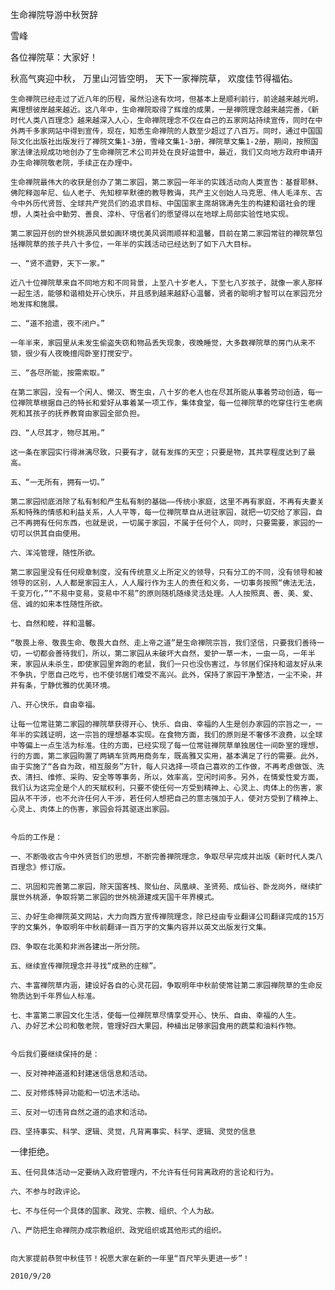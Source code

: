 生命禅院导游中秋贺辞

雪峰


各位禅院草：大家好！

秋高气爽迎中秋，
万里山河皆空明，
天下一家禅院草，
欢度佳节得福佑。

    生命禅院已经走过了近八年的历程，虽然沿途有坎坷，但基本上是顺利前行，前途越来越光明，离理想彼岸越来越近。这八年中，生命禅院取得了辉煌的成果，一是禅院理念越来越完善，《新时代人类八百理念》越来越深入人心，生命禅院理念不仅在自己的五家网站持续宣传，同时在中外两千多家网站中得到宣传，现在，知悉生命禅院的人数至少超过了八百万。同时，通过中国国际文化出版社出版发行了禅院文集1-3册，雪峰文集1-3册，禅院草文集1-2册，期间，按照国家法律法规成功地创办了生命禅院艺术公司并处在良好运营中，最近，我们又向地方政府申请开办生命禅院敬老院，手续正在办理中。

    生命禅院最伟大的收获是创办了第二家园，第二家园一年半的实践活动向人类宣告：基督耶稣、佛陀释迦牟尼、仙人老子、先知穆罕默德的教导教诲，共产主义创始人马克思、伟人毛泽东、古今中外历代贤哲、全球共产党员们的追求目标、中国国家主席胡锦涛先生的构建和谐社会的理想，人类社会中勤劳、善良、淳朴、守信者们的愿望得以在地球上局部实验性地实现。

    第二家园开创的世外桃源风景如画环境优美风调雨顺祥和温馨，目前在第二家园常驻的禅院草包括禅院草的孩子共八十多位，一年半的实践活动已经达到了如下八大目标。

    一、“贤不遗野，天下一家。”

    近八十位禅院草来自不同地方和不同背景，上至八十岁老人，下至七八岁孩子，就像一家人那样一起生活，能够和谐相处开心快乐，并且感到越来越舒心温馨，贤者的聪明才智可以在家园充分地发挥和施展。

    二、“道不拾遗，夜不闭户。”

    一年半来，家园里从未发生偷盗失窃和物品丢失现象，夜晚睡觉，大多数禅院草的房门从来不锁，很少有人夜晚擅闯卧室打搅安宁。

    三、“各尽所能，按需索取。”

    在第二家园，没有一个闲人、懒汉、寄生虫，八十岁的老人也在尽其所能从事着劳动创造，每一位禅院草根据自己的特长和爱好从事着某一项工作，集体食堂，每一位禅院草的吃穿住行生老病死和其孩子的抚养教育由家园全部负担。

    四、“人尽其才，物尽其用。”

    这一条在家园实行得淋漓尽致，只要有才，就有发挥的天空；只要是物，其共享程度达到了最高。

    五、“一无所有，拥有一切。”

    第二家园彻底消除了私有制和产生私有制的基础——传统小家庭，这里不再有家庭，不再有夫妻关系和特殊的情感和利益关系，人人平等，每一位禅院草自从进驻家园，就把一切交给了家园，自己不再拥有任何东西，也就是说，一切属于家园，不属于任何个人，同时，只要需要，家园的一切可以供其自由使用。

    六、浑沌管理，随性所欲。

    第二家园里没有任何规章制度，没有传统意义上所定义的领导，只有分工的不同，没有领导和被领导的区别，人人都是家园主人，人人履行作为主人的责任和义务，一切事务按照“佛法无法，千变万化，”“不易中变易，变易中不易”的原则随机随缘灵活处理。人人按照真、善、美、爱、信、诚的如来本性随性所欲。

    七、自然和睦，祥和温馨。

    “敬畏上帝、敬畏生命、敬畏大自然、走上帝之道”是生命禅院宗旨，我们坚信，只要我们善待一切，一切都会善待我们，所以，第二家园从未破坏大自然，爱护一草一木，一虫一鸟，一年半来，家园从未杀生，即使家园里奔跑的老鼠，我们一只也没伤害过，与邻居们保持和谐友好从来不争执，宁愿自己吃亏，也不使邻居们难受不高兴。此外，保持了家园干净整洁，一尘不染，井井有条，宁静优雅的优美环境。

    八、开心快乐，自由幸福。

    让每一位常驻第二家园的禅院草获得开心、快乐、自由、幸福的人生是创办家园的宗旨之一，一年半的实践证明，这一宗旨的理想基本实现。在食物方面，我们的原则是不奢侈不浪费，以全球中等偏上一点生活为标准。住的方面，已经实现了每一位常驻禅院草单独居住一间卧室的理想，行的方面，第二家园购置了两辆车货两用商务车，既高雅又实用，基本满足了行的需要。此外，由于实施了“各自为政，相互服务”方针，每人只选择一项自己喜欢的工作做，不再考虑做饭、洗衣、清扫、维修、采购、安全等等事务，所以，效率高，空闲时间多。另外，在情爱性爱方面，我们认为这完全是个人的天赋权利，只要不使任何一方受到精神上、心灵上、肉体上的伤害，家园从不干涉，也不允许任何人干涉，若任何人想把自己的意志强加于人，使对方受到了精神上、心灵上、肉体上的伤害，家园会将其驱逐出家园。


    今后的工作是：

    一、不断吸收古今中外贤哲们的思想，不断完善禅院理念，争取尽早完成并出版《新时代人类八百理念》修订版。

    二、巩固和完善第二家园，除天国客栈、聚仙台、凤凰峡、圣贤苑、成仙谷、卧龙岗外，继续扩展世外桃源，争取将第二家园的世外桃源建成天国千年界模式。

    三、办好生命禅院英文网站，大力向西方宣传禅院理念，除已经由专业翻译公司翻译完成的15万字的文集外，争取明年中秋前翻译一百万字的文集内容并以英文出版发行文集。

    四、争取在北美和非洲各建出一所分院。

    五、继续宣传禅院理念并寻找“成熟的庄稼”。

    六、丰富禅院草内涵，建设好各自的心灵花园，争取明年中秋前使常驻第二家园禅院草的生命反物质达到千年界仙人标准。

    七、丰富第二家园文化生活，使每一位禅院草尽情享受开心、快乐、自由、幸福的人生。
    八、办好艺术公司和敬老院，管理好四大果园，种植出足够家园食用的蔬菜和油料作物。


    今后我们要继续保持的是：

    一、反对神神道道和封建迷信信息和活动。

    二、反对修炼特异功能和一切法术活动。

    三、反对一切违背自然之道的追求和活动。

    四、坚持事实、科学、逻辑、灵觉，凡背离事实、科学、逻辑、灵觉的信息
一律拒绝。

    五、任何具体活动一定要纳入政府管理内，不允许有任何背离政府的言论和行为。

    六、不参与时政评论。

    七、不与任何一个具体的国家、政党、宗教、组织、个人为敌。

    八、严防把生命禅院办成宗教组织、政党组织或其他形式的组织。


    向大家提前恭贺中秋佳节！祝愿大家在新的一年里“百尺竿头更进一步”！

    2010/9/20



